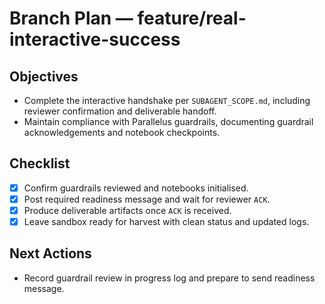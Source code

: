 # Branch Plan — feature/real-interactive-success

## Objectives
- Complete the interactive handshake per `SUBAGENT_SCOPE.md`, including reviewer confirmation and deliverable handoff.
- Maintain compliance with Parallelus guardrails, documenting guardrail acknowledgements and notebook checkpoints.

## Checklist
- [x] Confirm guardrails reviewed and notebooks initialised.
- [x] Post required readiness message and wait for reviewer `ACK`.
- [x] Produce deliverable artifacts once `ACK` is received.
- [x] Leave sandbox ready for harvest with clean status and updated logs.

## Next Actions
- Record guardrail review in progress log and prepare to send readiness message.
